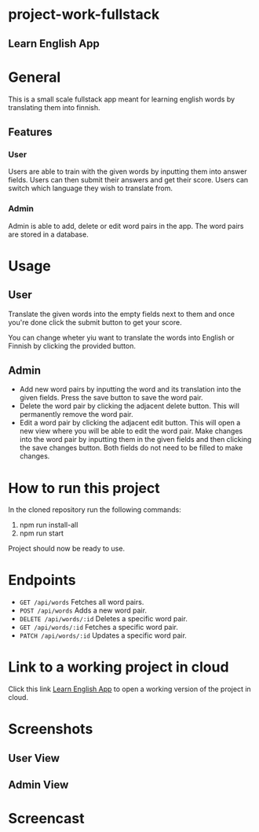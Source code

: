 # project-work-fullstack
## Learn English App

# General
This is a small scale fullstack app meant for learning english words by translating them into finnish.

## Features
### User
Users are able to train with the given words by inputting them into answer fields. Users can then submit their answers and get their score.
Users can switch which language they wish to translate from.

### Admin
Admin is able to add, delete or edit word pairs in the app. The word pairs are stored in a database.

# Usage
## User
Translate the given words into the empty fields next to them and once you're done click the submit button to get your score.

You can change wheter yiu want to translate the words into English or Finnish by clicking the provided button.

## Admin
- Add new word pairs by inputting the word and its translation into the given fields. Press the save button to save the word pair.
- Delete the word pair by clicking the adjacent delete button. This will permanently remove the word pair.
- Edit a word pair by clicking the adjacent edit button. This will open a new view where you will be able to edit the word pair. Make changes into the word pair by inputting them in the given fields and then clicking the save changes button. Both fields do not need to be filled to make changes.

# How to run this project
In the cloned repository run the following commands:

1. npm run install-all
2. npm run start

Project should now be ready to use.

# Endpoints

- `GET /api/words` Fetches all word pairs.
- `POST /api/words` Adds a new word pair.
- `DELETE /api/words/:id` Deletes a specific word pair.
- `GET /api/words/:id` Fetches a specific word pair.
- `PATCH /api/words/:id` Updates a specific word pair.

# Link to a working project in cloud
Click this link [Learn English App](https://backend-dev-deployment.onrender.com) to open a working version of the project in cloud.
# Screenshots
## User View

## Admin View

# Screencast